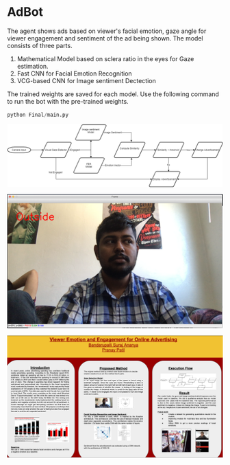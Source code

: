 # AdBot
The agent shows ads based on viewer's facial emotion, gaze angle for viewer engagement and sentiment of the ad being shown. The model consists of three parts.

1. Mathematical Model based on sclera ratio in the eyes for Gaze estimation.
2. Fast CNN for Facial Emotion Recognition
3. VCG-based CNN for Image sentiment Dectection

The trained weights are saved for each model. Use the following command to run the bot with the pre-trained weights. 
```Python
python Final/main.py
```
![Workflow](Images/workflow.png)

![Gaze](Images/Gaze.png)

![Poster](Images/Poster.png)
